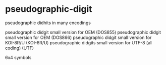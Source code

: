 # pseudographic-digit
 pseudographic didhits in many encodings

pseudographic didgit small version for OEM (DOS855)
pseudographic didgit small version for OEM (DOS866)
pseudographic didgit small version for KOI-8R/U (KOI-8R/U)
pseudographic didgits small version for UTF-8 (all coding) (UTF)

6x4 symbols